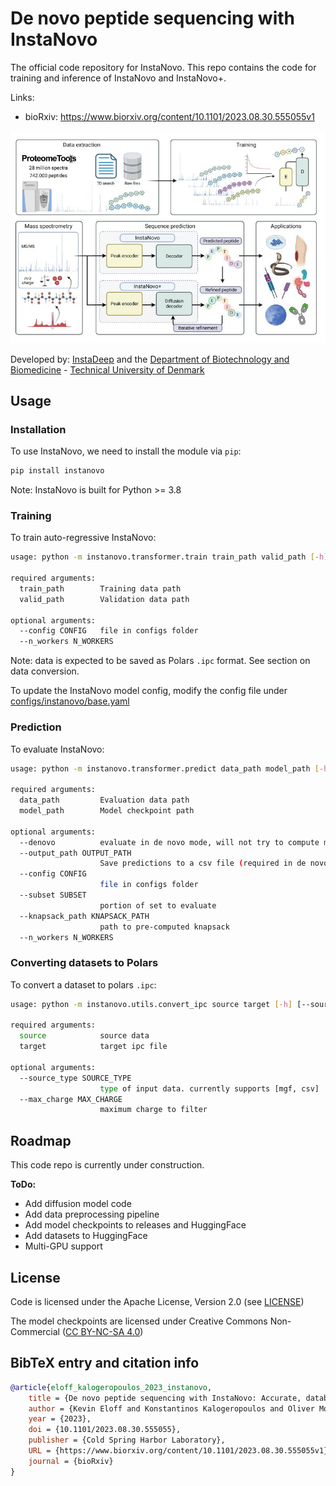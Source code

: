 # De novo peptide sequencing with InstaNovo

The official code repository for InstaNovo. This repo contains the code for training and inference
of InstaNovo and InstaNovo+.

Links:

- bioRxiv: https://www.biorxiv.org/content/10.1101/2023.08.30.555055v1

![Graphical Abstract](https://raw.githubusercontent.com/instadeepai/InstaNovo/main/graphical_abstract.jpeg)

Developed by: [InstaDeep](https://www.instadeep.com/) and the [Department of Biotechnology and Biomedicine](https://orbit.dtu.dk/en/organisations/department-of-biotechnology-and-biomedicine) - [Technical University
of Denmark](https://www.dtu.dk/)

## Usage

### Installation

To use InstaNovo, we need to install the module via `pip`:

```bash
pip install instanovo
```

Note: InstaNovo is built for Python >= 3.8

### Training

To train auto-regressive InstaNovo:

```bash
usage: python -m instanovo.transformer.train train_path valid_path [-h] [--config CONFIG] [--n_gpu N_GPU] [--n_workers N_WORKERS]

required arguments:
  train_path        Training data path
  valid_path        Validation data path

optional arguments:
  --config CONFIG   file in configs folder
  --n_workers N_WORKERS
```

Note: data is expected to be saved as Polars `.ipc` format. See section on data conversion.

To update the InstaNovo model config, modify the config file under
[configs/instanovo/base.yaml](https://github.com/instadeepai/InstaNovo/blob/main/configs/instanovo/base.yaml)

### Prediction

To evaluate InstaNovo:

```bash
usage: python -m instanovo.transformer.predict data_path model_path [-h] [--denovo] [--config CONFIG] [--subset SUBSET] [--knapsack_path KNAPSACK_PATH] [--n_workers N_WORKERS]

required arguments:
  data_path         Evaluation data path
  model_path        Model checkpoint path

optional arguments:
  --denovo          evaluate in de novo mode, will not try to compute metrics
  --output_path OUTPUT_PATH
                    Save predictions to a csv file (required in de novo mode)
  --config CONFIG
                    file in configs folder
  --subset SUBSET
                    portion of set to evaluate
  --knapsack_path KNAPSACK_PATH
                    path to pre-computed knapsack
  --n_workers N_WORKERS
```

### Converting datasets to Polars

To convert a dataset to polars `.ipc`:

```bash
usage: python -m instanovo.utils.convert_ipc source target [-h] [--source_type SOURCE_TYPE] [--max_charge MAX_CHARGE]

required arguments:
  source            source data
  target            target ipc file

optional arguments:
  --source_type SOURCE_TYPE
                    type of input data. currently supports [mgf, csv]
  --max_charge MAX_CHARGE
                    maximum charge to filter
```

## Roadmap

This code repo is currently under construction.

**ToDo:**

- Add diffusion model code
- Add data preprocessing pipeline
- Add model checkpoints to releases and HuggingFace
- Add datasets to HuggingFace
- Multi-GPU support

## License

Code is licensed under the Apache License, Version 2.0 (see [LICENSE](LICENSE.txt))

The model checkpoints are licensed under Creative Commons Non-Commercial
([CC BY-NC-SA 4.0](https://creativecommons.org/licenses/by-nc-sa/4.0/))

## BibTeX entry and citation info

```bibtex
@article{eloff_kalogeropoulos_2023_instanovo,
	title = {De novo peptide sequencing with InstaNovo: Accurate, database-free peptide identification for large scale proteomics experiments},
	author = {Kevin Eloff and Konstantinos Kalogeropoulos and Oliver Morell and Amandla Mabona and Jakob Berg Jespersen and Wesley Williams and Sam van Beljouw and Marcin Skwark and Andreas Hougaard Laustsen and Stan J. J. Brouns and Anne Ljungars and Erwin Marten Schoof and Jeroen Van Goey and Ulrich auf dem Keller and Karim Beguir and Nicolas Lopez Carranza and Timothy Patrick Jenkins},
	year = {2023},
	doi = {10.1101/2023.08.30.555055},
	publisher = {Cold Spring Harbor Laboratory},
	URL = {https://www.biorxiv.org/content/10.1101/2023.08.30.555055v1},
	journal = {bioRxiv}
}
```
